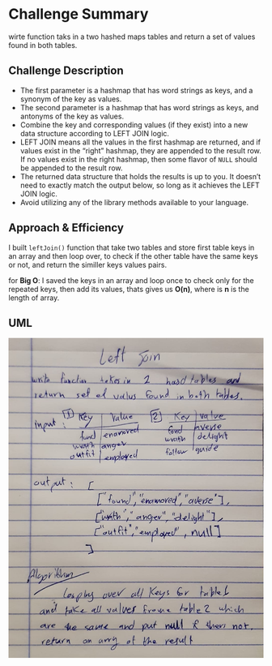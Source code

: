 # Challenge Summary
<!-- Short summary or background information -->
wirte function taks in a two hashed maps tables and return a set of values found in both tables.

## Challenge Description
<!-- Description of the challenge -->
* The first parameter is a hashmap that has word strings as keys, and a synonym of the key as values.
* The second parameter is a hashmap that has word strings as keys, and antonyms of the key as values.
* Combine the key and corresponding values (if they exist) into a new data structure according to LEFT JOIN logic.
* LEFT JOIN means all the values in the first hashmap are returned, and if values exist in the “right” hashmap, they are appended to the result row. If no values exist in the right hashmap, then some flavor of `NULL` should be appended to the result row.
* The returned data structure that holds the results is up to you. It doesn’t need to exactly match the output below, so long as it achieves the LEFT JOIN logic.
* Avoid utilizing any of the library methods available to your language.

## Approach & Efficiency
<!-- What approach did you take? Why? What is the Big O space/time for this approach? -->
I built  `leftJoin()` function that take two tables and store first table keys in an array and then loop over, to check if the other table have the same keys or not, and return the similler keys values pairs.

for **Big O**: I saved the keys in an array and loop once to check only for the repeated keys, then add its values, thats gives us **O(n)**, where is **n** is the length of array.

## UML
<!-- Embedded whiteboard image -->
![](./assesst/leftJoin.jpeg)
